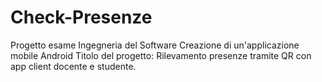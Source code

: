 # Check-Presenze
Progetto esame Ingegneria del Software
Creazione di un'applicazione mobile Android
Titolo del progetto: Rilevamento presenze tramite QR con app client docente e studente.
